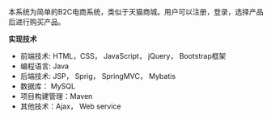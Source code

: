本系统为简单的B2C电商系统，类似于天猫商城。用户可以注册，登录，选择产品后进行购买产品。

**实现技术**
* 前端技术: HTML，CSS， JavaScript， jQuery， Bootstrap框架
* 编程语言: Java
* 后端技术: JSP， Sprig， SpringMVC， Mybatis
* 数据库： MySQL
* 项目构建管理：Maven
* 其他技术：Ajax， Web service


